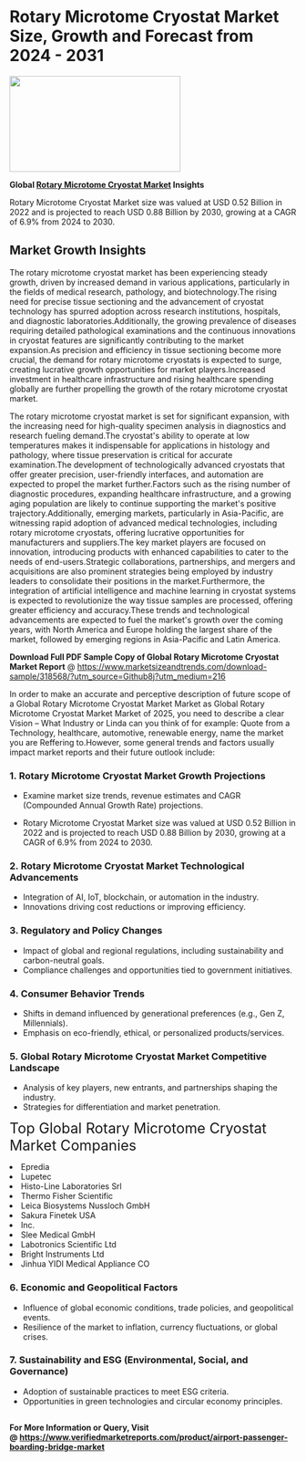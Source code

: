 <H1>Rotary Microtome Cryostat Market Size, Growth and Forecast from 2024 - 2031</H1><img class="aligncenter size-medium wp-image-584254" src="https://thirdeyenews.in/wp-content/uploads/2024/09/Global-Market-Research-300x168.jpeg" alt="" width="300" height="168" /><p><strong>Global&nbsp;<a href="https://www.marketsizeandtrends.com/download-sample/318568/?utm_source=Github8j?utm_medium=216">Rotary Microtome Cryostat Market</a> Insights</strong></p><p>Rotary Microtome Cryostat Market size was valued at USD 0.52 Billion in 2022 and is projected to reach USD 0.88 Billion by 2030, growing at a CAGR of 6.9% from 2024 to 2030.</p><p><h2>Market Growth Insights</h2> <p>The rotary microtome cryostat market has been experiencing steady growth, driven by increased demand in various applications, particularly in the fields of medical research, pathology, and biotechnology.The rising need for precise tissue sectioning and the advancement of cryostat technology has spurred adoption across research institutions, hospitals, and diagnostic laboratories.Additionally, the growing prevalence of diseases requiring detailed pathological examinations and the continuous innovations in cryostat features are significantly contributing to the market expansion.As precision and efficiency in tissue sectioning become more crucial, the demand for rotary microtome cryostats is expected to surge, creating lucrative growth opportunities for market players.Increased investment in healthcare infrastructure and rising healthcare spending globally are further propelling the growth of the rotary microtome cryostat market.</p> <p>The rotary microtome cryostat market is set for significant expansion, with the increasing need for high-quality specimen analysis in diagnostics and research fueling demand.The cryostat's ability to operate at low temperatures makes it indispensable for applications in histology and pathology, where tissue preservation is critical for accurate examination.The development of technologically advanced cryostats that offer greater precision, user-friendly interfaces, and automation are expected to propel the market further.Factors such as the rising number of diagnostic procedures, expanding healthcare infrastructure, and a growing aging population are likely to continue supporting the market's positive trajectory.Additionally, emerging markets, particularly in Asia-Pacific, are witnessing rapid adoption of advanced medical technologies, including rotary microtome cryostats, offering lucrative opportunities for manufacturers and suppliers.The key market players are focused on innovation, introducing products with enhanced capabilities to cater to the needs of end-users.Strategic collaborations, partnerships, and mergers and acquisitions are also prominent strategies being employed by industry leaders to consolidate their positions in the market.Furthermore, the integration of artificial intelligence and machine learning in cryostat systems is expected to revolutionize the way tissue samples are processed, offering greater efficiency and accuracy.These trends and technological advancements are expected to fuel the market's growth over the coming years, with North America and Europe holding the largest share of the market, followed by emerging regions in Asia-Pacific and Latin America.<p><span class=""><strong>Download Full PDF Sample Copy of Global Rotary Microtome Cryostat Market Report</strong> @ <a href="https://www.marketsizeandtrends.com/download-sample/318568/?utm_source=Github8j?utm_medium=216" target="_blank">https://www.marketsizeandtrends.com/download-sample/318568/?utm_source=Github8j?utm_medium=216</a></span></p><p>In order to make an accurate and perceptive description of future scope of a Global&nbsp;Rotary Microtome Cryostat Market Market as Global&nbsp;Rotary Microtome Cryostat Market Market of 2025, you need to describe a clear Vision &ndash; What Industry or Linda can you think of for example: Quote from a Technology, healthcare, automotive, renewable energy, name the market you are Reffering to.However, some general trends and factors usually impact market reports and their future outlook include:</p><h3>1.&nbsp;<strong>Rotary Microtome Cryostat Market Growth Projections</strong></h3><ul><li>Examine market size trends, revenue estimates and CAGR (Compounded Annual Growth Rate) projections.</li><li><p>Rotary Microtome Cryostat Market size was valued at USD 0.52 Billion in 2022 and is projected to reach USD 0.88 Billion by 2030, growing at a CAGR of 6.9% from 2024 to 2030.</p></li></ul><h3>2.&nbsp;<strong>Rotary Microtome Cryostat Market Technological Advancements</strong></h3><ul><li>Integration of AI, IoT, blockchain, or automation in the industry.</li><li>Innovations driving cost reductions or improving efficiency.</li></ul><h3>3.&nbsp;<strong>Regulatory and Policy Changes</strong></h3><ul><li>Impact of global and regional regulations, including sustainability and carbon-neutral goals.</li><li>Compliance challenges and opportunities tied to government initiatives.</li></ul><h3>4.&nbsp;<strong>Consumer Behavior Trends</strong></h3><ul><li>Shifts in demand influenced by generational preferences (e.g., Gen Z, Millennials).</li><li>Emphasis on eco-friendly, ethical, or personalized products/services.</li></ul><h3>5.&nbsp;<strong>Global Rotary Microtome Cryostat Market Competitive Landscape</strong></h3><ul><li>Analysis of key players, new entrants, and partnerships shaping the industry.</li><li>Strategies for differentiation and market penetration.</li></ul><p data-pm-slice="1 1 []"><span style="color: inherit; font-family: inherit; font-size: 25px;">Top Global Rotary Microtome Cryostat Market Companies</span></p><div class="" data-test-id=""><p><li>Epredia</li><li> Lupetec</li><li> Histo-Line Laboratories Srl</li><li> Thermo Fisher Scientific</li><li> Leica Biosystems Nussloch GmbH</li><li> Sakura Finetek USA</li><li> Inc.</li><li> Slee Medical GmbH</li><li> Labotronics Scientific Ltd</li><li> Bright Instruments Ltd</li><li> Jinhua YIDI Medical Appliance CO</li></p></div><h3>6.&nbsp;<strong>Economic and Geopolitical Factors</strong></h3><ul><li>Influence of global economic conditions, trade policies, and geopolitical events.</li><li>Resilience of the market to inflation, currency fluctuations, or global crises.</li></ul><h3>7.&nbsp;<strong>Sustainability and ESG (Environmental, Social, and Governance)</strong></h3><ul><li>Adoption of sustainable practices to meet ESG criteria.</li><li>Opportunities in green technologies and circular economy principles.</li></ul><h2><strong style="font-size: 14px;">For More Information or Query, Visit @&nbsp;</strong><a style="background-color: #ffffff; font-size: 14px;" href="https://www.marketsizeandtrends.com/report/rotary-microtome-cryostat-market/" target="_blank">https://www.verifiedmarketreports.com/product/airport-passenger-boarding-bridge-market</a></h2>